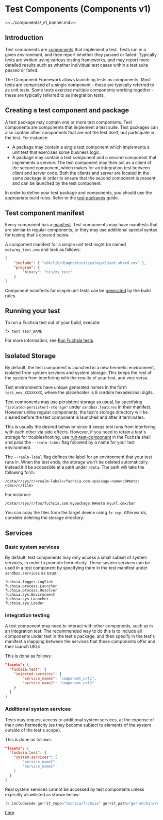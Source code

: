# Test Components (Components v1)

<<../components/_v1_banner.md>>

## Introduction

Test components are [components][glossary-component] that implement a test.
Tests run in a given environment, and then report whether they passed or failed.
Typically tests are written using various testing frameworks, and may report
more detailed results such as whether individual test cases within a test suite
passed or failed.

The Component Framework allows launching tests as components. Most tests are
comprised of a single component - these are typically referred to as unit tests.
Some tests exercise multiple components working together - these are typically
referred to as integration tests.

## Creating a test component and package

A test package may contain one or more test components.
Test components are components that implement a test suite.
Test packages can also contain other components that are not the test itself,
but participate in the test. For instance:

- A package may contain a single test component which implements a unit test
  that exercises some business logic.
- A package may contain a test component and a second component that implements
  a service. The test component may then act as a client of the second
  component, which makes for an integration test between client and server code.
  Both the clients and server are located in the same package in order to ensure
  that the second component is present and can be launched by the test
  component.

In order to define your test package and components, you should use the
appropriate build rules. Refer to the [test packages][test-packages] guide.

## Test component manifest

Every component has a [manifest][component-manifest]. Test components may have
manifests that are similar to regular components, or they may use additional
special syntax for testing that's covered below.

A component manifest for a simple unit test might be named `meta/my_test.cmx`
and look as follows:

```json
{
    "include": [ "sdk/lib/diagnostics/syslog/client.shard.cmx" ],
    "program": {
        "binary": "bin/my_test"
    }
}
```

Component manifests for simple unit tests can be [generated][unit-tests]
by the build rules.

## Running your test

To run a Fuchsia test out of your build, execute:

<pre class="prettyprint">
<code class="devsite-terminal">fx test <var>TEST_NAME</var></code>
</pre>

For more information, see [Run Fuchsia tests][executing-tests].

## Isolated Storage

By default, the test component is launched in a new hermetic environment,
isolated from system services and system storage. This keeps the rest of the
system from interfering with the results of your test, and vice versa.

Test environments have unique generated names in the form `test_env_XXXXXXXX`,
where the placeholder is 8 random hexadecimal digits.

Test components may use persistent storage as usual, by specifying
`"isolated-persistent-storage"` under `sandbox.features` in their manifest.
However unlike regular components, the test's storage directory will be cleared
before the test component is launched and after it terminates.

This is usually the desired behavior since it keeps test runs from interfering
with each other via side effects. However, if you need to retain a test's
storage for troubleshooting, use [run-test-component][run-test-component] in the
Fuchsia shell and pass the `--realm-label` flag followed by a name for your test
environment.

The `--realm-label` flag defines the label for an environment that your test
runs in. When the test ends, the storage won't be deleted automatically.
Instead it'll be accessible at a path under `/data`. The path will take the
following form:

```
/data/r/sys/r/<realm-label>/fuchsia.com:<package-name>:0#meta:<cmx>/</file>
```

For instance:
```
/data/r/sys/r/foo/fuchsia.com:mypackage:0#meta:myurl.cmx/bar
```

You can copy the files from the target device using `fx scp`. Afterwards,
consider deleting the storage directory.

## Services

### Basic system services

By default, test components may only access a small subset of system services,
in order to promote hermeticity. These system services can be used in a test
component by specifying them in the test manifest under `sandbox.services` as
usual.

```
fuchsia.logger.LogSink
fuchsia.process.Launcher
fuchsia.process.Resolver
fuchsia.sys.Environment
fuchsia.sys.Launcher
fuchsia.sys.Loader
```

### Integration testing

A test component may need to interact with other components, such as in an
integration test. The recommended way to do this is to include all components
under test in the test's package, and then specify in the test's manifest a
mapping between the services that these components offer and their launch URLs.

This is done as follows:

```json
"facets": {
  "fuchsia.test": {
    "injected-services": {
        "service_name1": "component_url1",
        "service_name2": "component_url2"
    }
  }
}
```

### Additional system services

Tests may request access to additional system services, at the expense of their
own hermeticity (as they become subject to elements of the system outside of the
test's scope).

This is done as follows:

```json
"facets": {
  "fuchsia.test": {
    "system-services": [
        "service_name1",
        "service_name2"
    ]
  }
}
```

Real system services cannot be accessed by test components unless explicitly
allowlisted as shown below:

```cpp
{% includecode gerrit_repo="fuchsia/fuchsia" gerrit_path="garnet/bin/run_test_component/test_metadata.cc" region_tag="allowed_system_services" adjust_indentation="auto" %}
```


[here](/garnet/bin/run_test_component/test_metadata.cc).

[component-manifest]: /docs/concepts/components/v1/component_manifests.md
[executing-tests]: /docs/development/testing/run_fuchsia_tests.md
[glossary-component]: /docs/glossary.md#component
[run-test-component]: /docs/development/testing/run_fuchsia_tests.md
[test-packages]: /docs/development/components/build.md#test-packages
[unit-tests]: /docs/development/components/build.md#unit-tests
